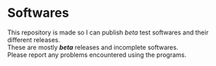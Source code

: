 # Softwares

This repository is made so I can publish *beta* test softwares and their different releases.  
These are mostly ***beta*** releases and incomplete softwares.  
Please report any problems encountered using the programs.  
